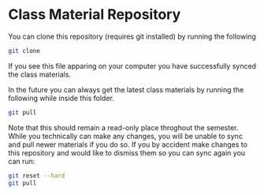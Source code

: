# Class Material Repository

You can clone this repository (requires git installed) by running the following
```bash
git clone
```

If you see this file apparing on your computer you have successfully synced the class materials.

In the future you can always get the latest class materials by running the following while inside this folder.

```bash
git pull
```

Note that this should remain a read-only place throghout the semester. While you technically can make any changes, you will be unable to sync and pull newer materials if you do so. If you by accident make changes to this repository and would like to dismiss them so you can sync again you can run:

```bash
git reset --hard
git pull
```

